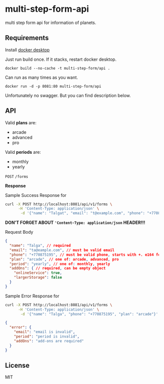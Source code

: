 # multi-step-form-api

multi step form api for information of planets.

## Requirements

Install [docker desktop](https://www.docker.com/products/docker-desktop/)

Just run build once. If it stacks, restart docker desktop.

```shell
docker build --no-cache -t multi-step-form/api .
```

Can run as many times as you want.

```shell
docker run -d -p 8081:80 multi-step-form/api
```

Unfortunately no swagger. But you can find description below.

## API

Valid **plans** are:

- arcade
- advanced
- pro

Valid **periods** are:

- monthly
- yearly

`POST` `/forms`

**Response**

Sample Success Response for

```bash
curl -X POST http://localhost:8081/api/v1/forms \
      -H 'Content-Type: application/json' \
       -d '{"name": "Talgat", "email": "t@example.com", "phone": "+770875195", "plan": "arcade", "period": "yearly", "addOns": {"onlineService": true, "largerStorage": false}}'
```

**DON'T FORGET ABOUT `'Content-Type: application/json` HEADER!!!**

Request Body

```json
{
  "name": "Talga", // required
  "email": "ta@eample.com", // must be valid email
  "phone": "+770875195", // must be valid phone, starts with +. e164 format
  "plan": "arcade", // one of: arcade, advanced, pro
  "period": "yearly", // one of: monthly, yearly
  "addOns": { // required, can be empty object
    "onlineService": true,
    "largerStorage": false
  }
}
```

Sample Error Response for

```bash
curl -X POST http://localhost:8081/api/v1/forms \
      -H 'Content-Type: application/json' \
       -d '{"name": "Talga", "phone": "+770875195", "plan": "arcade"}'
```

```json
{
  "error": {
    "email": "email is invalid",
    "period": "period is invalid",
    "addOns": "add-ons are required"
  }
}
```

## License

MIT

